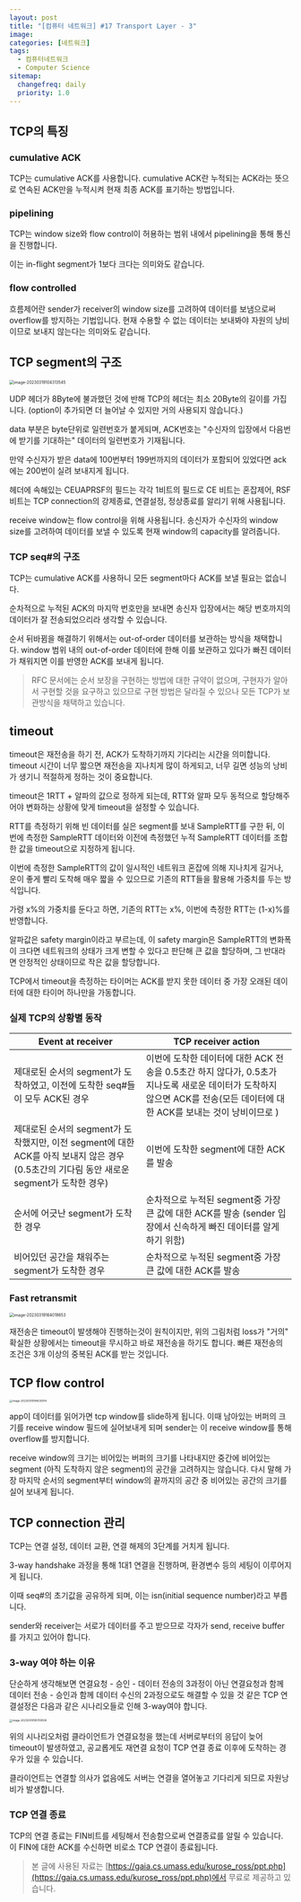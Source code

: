 ```yaml
---
layout: post
title: "[컴퓨터 네트워크] #17 Transport Layer - 3"
image:
categories: [네트워크]
tags: 
  - 컴퓨터네트워크
  - Computer Science
sitemap:
  changefreq: daily
  priority: 1.0
---
```


## TCP의 특징

### cumulative ACK

TCP는 cumulative ACK를 사용합니다. cumulative ACK란 누적되는 ACK라는 뜻으로 연속된 ACK만을 누적시켜 현재 최종 ACK를 표기하는 방법입니다.

### pipelining

TCP는 window size와 flow control이 허용하는 범위 내에서 pipelining을 통해 통신을 진행합니다.

이는 in-flight segment가 1보다 크다는 의미와도 같습니다.

### flow controlled

흐름제어란 sender가 receiver의 window size를 고려하여 데이터를 보냄으로써 overflow를 방지하는 기법입니다. 현재 수용할 수 없는 데이터는 보내봐야 자원의 낭비이므로 보내지 않는다는 의미와도 같습니다.



## TCP segment의 구조

<img src="https://raw.githubusercontent.com/Neph3779/Blog-Image/forUpload/img/20230319104313.png" alt="image-20230319104313545" style="zoom:50%;" />

UDP 헤더가 8Byte에 불과했던 것에 반해 TCP의 헤더는 최소 20Byte의 길이를 가집니다. (option이 추가되면 더 늘어날 수 있지만 거의 사용되지 않습니다.)

data 부분은 byte단위로 일련번호가 붙게되며, ACK번호는 "수신자의 입장에서 다음번에 받기를 기대하는" 데이터의 일련번호가 기재됩니다.

만약 수신자가 받은 data에 100번부터 199번까지의 데이터가 포함되어 있었다면 ack에는 200번이 실려 보내지게 됩니다.

헤더에 속해있는 CEUAPRSF의 필드는 각각 1비트의 필드로 CE 비트는 혼잡제어, RSF 비트는 TCP connection의 강제종료, 연결설정, 정상종료를 알리기 위해 사용됩니다.

receive window는 flow control을 위해 사용됩니다. 송신자가 수신자의 window size를 고려하여 데이터를 보낼 수 있도록 현재 window의 capacity를 알려줍니다.



### TCP seq#의 구조

TCP는 cumulative ACK를 사용하니 모든 segment마다 ACK를 보낼 필요는 없습니다.

순차적으로 누적된 ACK의 마지막 번호만을 보내면 송신자 입장에서는 해당 번호까지의 데이터가 잘 전송되었으리라 생각할 수 있습니다.

순서 뒤바뀜을 해결하기 위해서는 out-of-order 데이터를 보관하는 방식을 채택합니다. window 범위 내의 out-of-order 데이터에 한해 이를 보관하고 있다가 빠진 데이터가 채워지면 이를 반영한 ACK를 보내게 됩니다.

> RFC 문서에는 순서 보장을 구현하는 방법에 대한 규약이 없으며, 구현자가 알아서 구현할 것을 요구하고 있으므로 구현 방법은 달라질 수 있으나 모든 TCP가 보관방식을 채택하고 있습니다.



## timeout

timeout은 재전송을 하기 전, ACK가 도착하기까지 기다리는 시간을 의미합니다. timeout 시간이 너무 짧으면 재전송을 지나치게 많이 하게되고, 너무 길면 성능의 낭비가 생기니 적절하게 정하는 것이 중요합니다. 

timeout은 1RTT + 알파의 값으로 정하게 되는데, RTT와 알파 모두 동적으로 할당해주어야 변화하는 상황에 맞게 timeout을 설정할 수 있습니다.

RTT를 측정하기 위해 빈 데이터를 실은 segment를 보내 SampleRTT를 구한 뒤, 이번에 측정한 SampleRTT 데이터와 이전에 측정했던 누적 SampleRTT 데이터를 조합한 값을 timeout으로 지정하게 됩니다.

이번에 측정한 SampleRTT의 값이 일시적인 네트워크 혼잡에 의해 지나치게 길거나, 운이 좋게 빨리 도착해 매우 짧을 수 있으므로 기존의 RTT들을 활용해 가중치를 두는 방식입니다.

가령 x%의 가중치를 둔다고 하면, 기존의 RTT는 x%, 이번에 측정한 RTT는 (1-x)%를 반영합니다.

알파값은 safety margin이라고 부르는데, 이 safety margin은 SampleRTT의 변화폭이 크다면 네트워크의 상태가 크게 변할 수 있다고 판단해 큰 값을 할당하며, 그 반대라면 안정적인 상태이므로 작은 값을 할당합니다.

TCP에서 timeout을 측정하는 타이머는 ACK를 받지 못한 데이터 중 가장 오래된 데이터에 대한 타이머 하나만을 가동합니다.



### 실제 TCP의 상황별 동작

| Event at receiver                                            | TCP receiver action                                          |
| ------------------------------------------------------------ | ------------------------------------------------------------ |
| 제대로된 순서의 segment가 도착하였고, 이전에 도착한 seq#들이 모두 ACK된 경우 | 이번에 도착한 데이터에 대한 ACK 전송을 0.5초간 하지 않다가, 0.5초가 지나도록 새로운 데이터가 도착하지 않으면 ACK를 전송(모든 데이터에 대한 ACK를 보내는 것이 낭비이므로 ) |
| 제대로된 순서의 segment가 도착했지만, 이전 segment에 대한 ACK를 아직 보내지 않은 경우 (0.5초간의 기다림 동안 새로운 segment가 도착한 경우) | 이번에 도착한 segment에 대한 ACK를 발송                      |
| 순서에 어긋난 segment가 도착한 경우                          | 순차적으로 누적된 segment중 가장 큰 값에 대한 ACK를 발송 (sender 입장에서 신속하게 빠진 데이터를 알게 하기 위함) |
| 비어있던 공간을 채워주는 segment가 도착한 경우               | 순차적으로 누적된 segment중 가장 큰 값에 대한 ACK를 발송     |



### Fast retransmit

<img src="https://raw.githubusercontent.com/Neph3779/Blog-Image/forUpload/img/20230319164019.png" alt="image-20230319164019653" style="zoom:50%;" />

재전송은 timeout이 발생해야 진행하는것이 원칙이지만, 위의 그림처럼 loss가 "거의" 확실한 상황에서는 timeout을 무시하고 바로 재전송을 하기도 합니다. 빠른 재전송의 조건은 3개 이상의 중복된 ACK를 받는 것입니다. 

## TCP flow control

<img src="https://raw.githubusercontent.com/Neph3779/Blog-Image/forUpload/img/20230319194630.png" alt="image-20230319194630014" style="zoom:33%;" />

app이 데이터를 읽어가면 tcp window를 slide하게 됩니다. 이때 남아있는 버퍼의 크기를 receive window 필드에 실어보내게 되며 sender는 이 receive window를 통해 overflow를 방지합니다.

receive window의 크기는 비어있는 버퍼의 크기를 나타내지만 중간에 비어있는 segment (아직 도착하지 않은 segment)의 공간을 고려하지는 않습니다. 다시 말해 가장 마지막 순서의 segment부터 window의 끝까지의 공간 중 비어있는 공간의 크기를 실어 보내게 됩니다.

## TCP connection 관리

TCP는 연결 설정, 데이터 교환, 연결 해제의 3단계를 거치게 됩니다.

3-way handshake 과정을 통해 1대1 연결을 진행하며, 환경변수 등의 세팅이 이루어지게 됩니다.

이때 seq#의 초기값을 공유하게 되며, 이는 isn(initial sequence number)라고 부릅니다.

sender와 receiver는 서로가 데이터를 주고 받으므로 각자가 send, receive buffer를 가지고 있어야 합니다.



### 3-way 여야 하는 이유

단순하게 생각해보면 연결요청 - 승인 - 데이터 전송의 3과정이 아닌 연결요청과 함께 데이터 전송 - 승인과 함께 데이터 수신의 2과정으로도 해결할 수 있을 것 같은 TCP 연결설정은 다음과 같은 시나리오들로 인해 3-way여야 합니다.



<img src="https://raw.githubusercontent.com/Neph3779/Blog-Image/forUpload/img/20230319195709.png" alt="image-20230319195709506" style="zoom:33%;" />

위의 시나리오처럼 클라이언트가 연결요청을 했는데 서버로부터의 응답이 늦어 timeout이 발생하였고, 공교롭게도 재연결 요청이 TCP 연결 종료 이후에 도착하는 경우가 있을 수 있습니다.

클라이언트는 연결할 의사가 없음에도 서버는 연결을 열어놓고 기다리게 되므로 자원낭비가 발생합니다.



### TCP 연결 종료

TCP의 연결 종료는 FIN비트를 세팅해서 전송함으로써 연결종료를 알릴 수 있습니다. 이 FIN에 대한 ACK를 수신하면 비로소 TCP 연결이 종료됩니다. 

> 본 글에 사용된 자료는 [https://gaia.cs.umass.edu/kurose_ross/ppt.php](https://gaia.cs.umass.edu/kurose_ross/ppt.php)에서 무료로 제공하고 있습니다.
